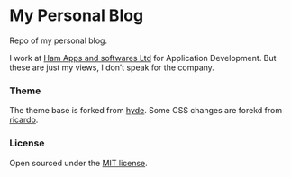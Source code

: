 # My Personal Blog

Repo of my personal blog.

I work at [Ham Apps and softwares Ltd](https://hamsoftug.com) for Application Development.
But these are just my views, I don’t speak for the company.


### Theme

The theme base is forked from [hyde](https://github.com/poole/hyde).
Some CSS changes are forekd from [ricardo](https://github.com/RicardoNiepel/ricardoniepel.github.io).

### License

Open sourced under the [MIT license](LICENSE.md).
